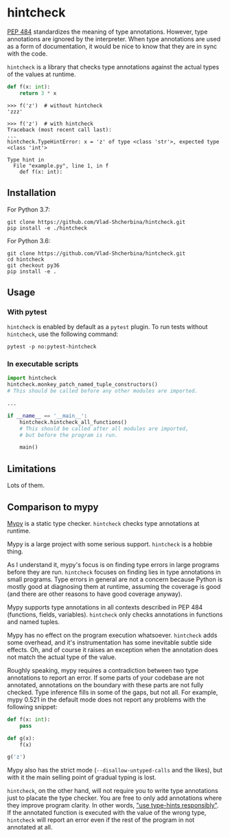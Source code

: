 # hintcheck

[PEP 484](https://www.python.org/dev/peps/pep-0484/) standardizes the meaning of type annotations.
However, type annotations are ignored by the interpreter.
When type annotations are used as a form of documentation, it would be nice to know that they are in sync with the code.

`hintcheck` is a library that checks type annotations against the actual types of the values at runtime.

```python
def f(x: int):
    return 3 * x
```
```
>>> f('z')  # without hintcheck
'zzz'
```
```pytb
>>> f('z')  # with hintcheck
Traceback (most recent call last):
...
hintcheck.TypeHintError: x = 'z' of type <class 'str'>, expected type <class 'int'>

Type hint in
  File "example.py", line 1, in f
    def f(x: int):
```
## Installation

For Python 3.7:
```
git clone https://github.com/Vlad-Shcherbina/hintcheck.git
pip install -e ./hintcheck
```

For Python 3.6:
```
git clone https://github.com/Vlad-Shcherbina/hintcheck.git
cd hintcheck
git checkout py36
pip install -e .
```

## Usage

### With pytest

`hintcheck` is enabled by default as a `pytest` plugin.
To run tests without `hintcheck`, use the following command:
```
pytest -p no:pytest-hintcheck
```

### In executable scripts

```python
import hintcheck
hintcheck.monkey_patch_named_tuple_constructors()
# This should be called before any other modules are imported.

...

if __name__ == '__main__':
    hintcheck.hintcheck_all_functions()
    # This should be called after all modules are imported,
    # but before the program is run.

    main()

```

## Limitations

Lots of them.

## Comparison to mypy

[Mypy](http://mypy-lang.org/) is a static type checker. `hintcheck` checks type annotations at runtime.

Mypy is a large project with some serious support. `hintcheck` is a hobbie thing.

As I understand it, mypy's focus is on finding type errors in large programs before they are run. `hintcheck` focuses on finding lies in type annotations in small programs. Type errors in general are not a concern because Python is mostly good at diagnosing them at runtime, assuming the coverage is good (and there are other reasons to have good coverage anyway).

Mypy supports type annotations in all contexts described in PEP 484 (functions, fields, variables). `hintcheck` only checks annotations in functions and named tuples.

Mypy has no effect on the program execution whatsoever. `hintcheck` adds some overhead, and it's instrumentation has some inevitable subtle side effects. Oh, and of course it raises an exception when the annotation does not match the actual type of the value.

Roughly speaking, mypy requires a contradiction between two type annotations to report an error. If some parts of your codebase are not annotated, annotations on the boundary with these parts are not fully checked. Type inference fills in some of the gaps, but not all. For example, mypy 0.521 in the default mode does not report any problems with the following snippet:
```python
def f(x: int):
    pass

def g(x):
    f(x)

g('z')
```
Mypy also has the strict mode (`--disallow-untyped-calls` and the likes), but with it the main selling point of gradual typing is lost.

`hintcheck`, on the other hand, will not require you to write type annotations just to placate the type checker. You are free to only add annotations where they improve program clarity. In other words, ["use type-hints responsibly"](https://mail.python.org/pipermail/python-dev/2015-May/140104.html). If the annotated function is executed with the value of the wrong type, `hintcheck` will report an error even if the rest of the program in not annotated at all.

